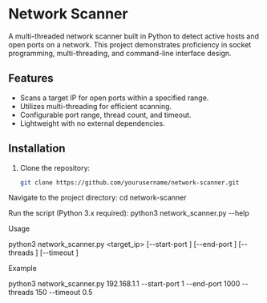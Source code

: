 
# Network Scanner

A multi-threaded network scanner built in Python to detect active hosts and open ports on a network. This project demonstrates proficiency in socket programming, multi-threading, and command-line interface design.

## Features
- Scans a target IP for open ports within a specified range.
- Utilizes multi-threading for efficient scanning.
- Configurable port range, thread count, and timeout.
- Lightweight with no external dependencies.

## Installation
1. Clone the repository:
   ```bash
   git clone https://github.com/yourusername/network-scanner.git


Navigate to the project directory:
cd network-scanner

Run the script (Python 3.x required):
python3 network_scanner.py --help

Usage

python3 network_scanner.py <target_ip> [--start-port <start>] [--end-port <end>] [--threads <threads>] [--timeout <timeout>]

Example

python3 network_scanner.py 192.168.1.1 --start-port 1 --end-port 1000 --threads 150 --timeout 0.5
